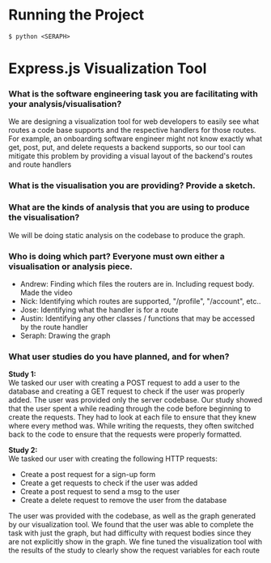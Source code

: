 # Running the Project

`
$ python <SERAPH>
`

# Express.js Visualization Tool

### What is the software engineering task you are facilitating with your analysis/visualisation?

We are designing a visualization tool for web developers to easily see what routes a code base supports and the respective handlers for those routes. For example, an onboarding software engineer might not know exactly what get, post, put, and delete requests a backend supports, so our tool can mitigate this problem by providing a visual layout of the backend's routes and route handlers


### What is the visualisation you are providing? Provide a sketch.


### What are the kinds of analysis that you are using to produce the visualisation?

We will be doing static analysis on the codebase to produce the graph.


### Who is doing which part? Everyone must own either a visualisation or analysis piece.

- Andrew: Finding which files the routers are in. Including request body. Made the video
- Nick:   Identifying which routes are supported, "/profile", "/account", etc..
- Jose:   Identifying what the handler is for a route
- Austin: Identifying any other classes / functions that may be accessed by the route handler
- Seraph: Drawing the graph


### What user studies do you have planned, and for when?

**Study 1:**<br>
We tasked our user with creating a POST request to add a user to the database and creating a GET request to check if the user was properly added. The user was provided only the server codebase. Our study showed that the user spent a while reading through the code before beginning to create the requests. They had to look at each file to ensure that they knew where every method was. While writing the requests, they often switched back to the code to ensure that the requests were properly formatted.

**Study 2:**<br>
We tasked our user with creating the following HTTP requests:

- Create a post request for a sign-up form
- Create a get requests to check if the user was added
- Create a post request to send a msg to the user
- Create a delete request to remove the user from the database

The user was provided with the codebase, as well as the graph generated by our visualization tool. We found that the user was able to complete the task with just the graph, but had difficulty with request bodies since they are not explicitly show in the graph. We fine tuned the visualization tool with the results of the study to clearly show the request variables for each route
